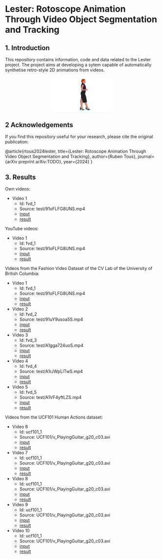# Lester: Rotoscope Animation Through Video Object Segmentation and Tracking

## 1. Introduction

This repository contains information, code and data related to the Lester project. The project aims at developing a sytem capable of  automatically synthetise retro-style 2D animations from videos.

<!--![](/data/test1/result_dual.gif)-->

<p align="center">
  <img src="img/out.gif" width="200" />
</p>


## 2 Acknowledgements

If you find this repository useful for your research, please cite the original publication:

@article{rtous2024lester,
  title={Lester: Rotoscope Animation Through Video Object Segmentation and Tracking},
  author={Ruben Tous},
  journal={arXiv preprint arXiv:TODO},
  year={2024}
}

## 3. Results

Own videos:

- Video 1
	- Id: fvd_1
	- Source: test/91oFLFG8UNS.mp4 
	- [input](/results/topgun/result.mp4?raw=true)
	- [result](/results/topgun/result.mp4?raw=true)

YouTube videos:

- Video 1
	- Id: fvd_1
	- Source: test/91oFLFG8UNS.mp4 
	- [input](/results/topgun/result.mp4?raw=true)
	- [result](/results/topgun/result.mp4?raw=true)

Videos from the Fashion Video Dataset of the CV Lab of the University of British Columbia:

- Video 1
	- Id: fvd_1
	- Source: test/91oFLFG8UNS.mp4 
	- [input](/results/topgun/result.mp4?raw=true)
	- [result](/results/topgun/result.mp4?raw=true)
- Video 2
	- Id: fvd_2
	- Source: test/91uY9usoa5S.mp4
	- [input](/results/topgun/result.mp4?raw=true)
	- [result](/results/topgun/result.mp4?raw=true)
- Video 3
	- Id: fvd_3
	- Source: test/A1gga724uoS.mp4
	- [input](/results/topgun/result.mp4?raw=true)
	- [result](/results/topgun/result.mp4?raw=true)
- Video 4
	- Id: fvd_4
	- Source: test/A1rJWpLlTwS.mp4
	- [input](/results/topgun/result.mp4?raw=true)
	- [result](/results/topgun/result.mp4?raw=true)
- Video 5
	- Id: fvd_5
	- Source: test/A1VF4yftLZS.mp4
	- [input](/results/topgun/result.mp4?raw=true)
	- [result](/results/topgun/result.mp4?raw=true)

Videos from the UCF101 Human Actions dataset:

- Video 6
	- Id: ucf101_1
	- Source: UCF101/v_PlayingGuitar_g20_c03.avi
	- [input](/results/topgun/result.mp4?raw=true)
	- [result](/results/topgun/result.mp4?raw=true)
- Video 7
	- Id: ucf101_1
	- Source: UCF101/v_PlayingGuitar_g20_c03.avi
	- [input](/results/topgun/result.mp4?raw=true)
	- [result](/results/topgun/result.mp4?raw=true)
- Video 8
	- Id: ucf101_1
	- Source: UCF101/v_PlayingGuitar_g20_c03.avi
	- [input](/results/topgun/result.mp4?raw=true)
	- [result](/results/topgun/result.mp4?raw=true)
- Video 9
	- Id: ucf101_1
	- Source: UCF101/v_PlayingGuitar_g20_c03.avi
	- [input](/results/topgun/result.mp4?raw=true)
	- [result](/results/topgun/result.mp4?raw=true)
- Video 10
	- Id: ucf101_1
	- Source: UCF101/v_PlayingGuitar_g20_c03.avi
	- [input](/results/topgun/result.mp4?raw=true)
	- [result](/results/topgun/result.mp4?raw=true)


